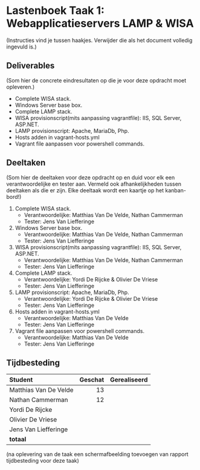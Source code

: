 # Lastenboek Taak 1: Webapplicatieservers LAMP & WISA

(Instructies vind je tussen haakjes. Verwijder die als het document volledig ingevuld is.)

## Deliverables

(Som hier de concrete eindresultaten op die je voor deze opdracht moet opleveren.)

* Complete WISA stack.
* Windows Server base box.
* Complete LAMP stack.
* WISA provisionscript(mits aanpassing vagrantfile): IIS, SQL Server, ASP.NET. 
* LAMP provisionscript: Apache, MariaDb, Php.
* Hosts adden in vagrant-hosts.yml
* Vagrant file aanpassen voor powershell commands.

## Deeltaken

(Som hier de deeltaken voor deze opdracht op en duid voor elk een verantwoordelijke en tester aan. Vermeld ook afhankelijkheden tussen deeltaken als die er zijn. Elke deeltaak wordt een kaartje op het kanban-bord!)

1. Complete WISA stack.
    - Verantwoordelijke: Matthias Van De Velde, Nathan Cammerman
    - Tester: Jens Van Liefferinge
2. Windows Server base box.
    - Verantwoordelijke: Matthias Van De Velde, Nathan Cammerman
    - Tester: Jens Van Liefferinge
3. WISA provisionscript(mits aanpassing vagrantfile): IIS, SQL Server, ASP.NET.
    - Verantwoordelijke: Matthias Van De Velde, Nathan Cammerman
    - Tester: Jens Van Liefferinge
4. Complete LAMP stack.
    - Verantwoordelijke: Yordi De Rijcke & Olivier De Vriese
    - Tester: Jens Van Liefferinge
5. LAMP provisionscript: Apache, MariaDb, Php.
    - Verantwoordelijke: Yordi De Rijcke & Olivier De Vriese
    - Tester: Jens Van Liefferinge
6. Hosts adden in vagrant-hosts.yml
    - Verantwoordelijke: Matthias Van De Velde
    - Tester: Jens Van Liefferinge
7. Vagrant file aanpassen voor powershell commands.
    - Verantwoordelijke: Matthias Van De Velde
    - Tester: Jens Van Liefferinge


## Tijdbesteding

| Student    | Geschat | Gerealiseerd |
| :---       | ---:    | ---:         |
| Matthias Van De Velde   |    13     |              |
| Nathan Cammerman   |    12     |              |
| Yordi De Rijcke |         |              |
| Olivier De Vriese   |         |              |
| Jens Van Liefferinge   |         |              |
| **totaal** |         |              |

(na oplevering van de taak een schermafbeelding toevoegen van rapport tijdbesteding voor deze taak)

